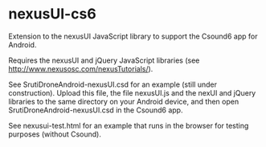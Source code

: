 nexusUI-cs6
===========

Extension to the nexusUI JavaScript library to support the Csound6 app for Android.

Requires the nexusUI and jQuery JavaScript libraries (see http://www.nexusosc.com/nexusTutorials/).

See SrutiDroneAndroid-nexusUI.csd for an example (still under construction). Upload this file, the file nexusUI.js and the nexUI and jQuery libraries to the same directory on your Android device, and then open SrutiDroneAndroid-nexusUI.csd in the Csound6 app.

See nexusui-test.html for an example that runs in the browser for testing purposes (without Csound).